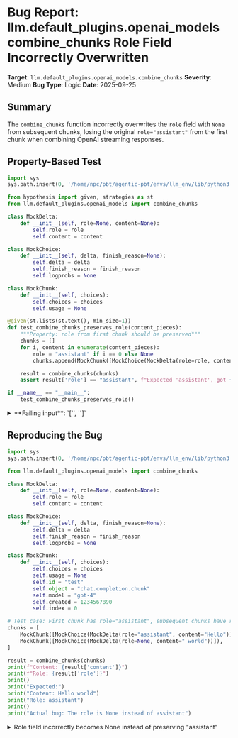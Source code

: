 # Bug Report: llm.default_plugins.openai_models combine_chunks Role Field Incorrectly Overwritten

**Target**: `llm.default_plugins.openai_models.combine_chunks`
**Severity**: Medium
**Bug Type**: Logic
**Date**: 2025-09-25

## Summary

The `combine_chunks` function incorrectly overwrites the `role` field with `None` from subsequent chunks, losing the original `role="assistant"` from the first chunk when combining OpenAI streaming responses.

## Property-Based Test

```python
import sys
sys.path.insert(0, '/home/npc/pbt/agentic-pbt/envs/llm_env/lib/python3.13/site-packages')

from hypothesis import given, strategies as st
from llm.default_plugins.openai_models import combine_chunks

class MockDelta:
    def __init__(self, role=None, content=None):
        self.role = role
        self.content = content

class MockChoice:
    def __init__(self, delta, finish_reason=None):
        self.delta = delta
        self.finish_reason = finish_reason
        self.logprobs = None

class MockChunk:
    def __init__(self, choices):
        self.choices = choices
        self.usage = None

@given(st.lists(st.text(), min_size=1))
def test_combine_chunks_preserves_role(content_pieces):
    """Property: role from first chunk should be preserved"""
    chunks = []
    for i, content in enumerate(content_pieces):
        role = "assistant" if i == 0 else None
        chunks.append(MockChunk([MockChoice(MockDelta(role=role, content=content))]))

    result = combine_chunks(chunks)
    assert result['role'] == "assistant", f"Expected 'assistant', got {result['role']}"

if __name__ == "__main__":
    test_combine_chunks_preserves_role()
```

<details>

<summary>
**Failing input**: `['', '']`
</summary>
```
Traceback (most recent call last):
  File "/home/npc/pbt/agentic-pbt/worker_/0/hypo.py", line 35, in <module>
    test_combine_chunks_preserves_role()
    ~~~~~~~~~~~~~~~~~~~~~~~~~~~~~~~~~~^^
  File "/home/npc/pbt/agentic-pbt/worker_/0/hypo.py", line 24, in test_combine_chunks_preserves_role
    def test_combine_chunks_preserves_role(content_pieces):
                   ^^^
  File "/home/npc/pbt/agentic-pbt/envs/llm_env/lib/python3.13/site-packages/hypothesis/core.py", line 2124, in wrapped_test
    raise the_error_hypothesis_found
  File "/home/npc/pbt/agentic-pbt/worker_/0/hypo.py", line 32, in test_combine_chunks_preserves_role
    assert result['role'] == "assistant", f"Expected 'assistant', got {result['role']}"
           ^^^^^^^^^^^^^^^^^^^^^^^^^^^^^
AssertionError: Expected 'assistant', got None
Falsifying example: test_combine_chunks_preserves_role(
    content_pieces=['', ''],
)
```
</details>

## Reproducing the Bug

```python
import sys
sys.path.insert(0, '/home/npc/pbt/agentic-pbt/envs/llm_env/lib/python3.13/site-packages')

from llm.default_plugins.openai_models import combine_chunks

class MockDelta:
    def __init__(self, role=None, content=None):
        self.role = role
        self.content = content

class MockChoice:
    def __init__(self, delta, finish_reason=None):
        self.delta = delta
        self.finish_reason = finish_reason
        self.logprobs = None

class MockChunk:
    def __init__(self, choices):
        self.choices = choices
        self.usage = None
        self.id = "test"
        self.object = "chat.completion.chunk"
        self.model = "gpt-4"
        self.created = 1234567890
        self.index = 0

# Test case: First chunk has role="assistant", subsequent chunks have role=None
chunks = [
    MockChunk([MockChoice(MockDelta(role="assistant", content="Hello"))]),
    MockChunk([MockChoice(MockDelta(role=None, content=" world"))]),
]

result = combine_chunks(chunks)
print(f"Content: {result['content']}")
print(f"Role: {result['role']}")
print()
print("Expected:")
print("Content: Hello world")
print("Role: assistant")
print()
print("Actual bug: The role is None instead of assistant")
```

<details>

<summary>
Role field incorrectly becomes None instead of preserving "assistant"
</summary>
```
Content: Hello world
Role: None

Expected:
Content: Hello world
Role: assistant

Actual bug: The role is None instead of assistant
```
</details>

## Why This Is A Bug

This bug violates the expected behavior of OpenAI's streaming API integration. In the OpenAI streaming protocol, the `role` field is deliberately sent only in the first chunk to identify the message source (e.g., "assistant"), while subsequent chunks have `role=None` to avoid redundancy. The `combine_chunks` function is supposed to aggregate these chunks into a single complete response, preserving all relevant metadata.

The bug occurs at line 943 in `/home/npc/pbt/agentic-pbt/envs/llm_env/lib/python3.13/site-packages/llm/default_plugins/openai_models.py` where `role = choice.delta.role` unconditionally overwrites the role variable on every chunk iteration. This means that when processing multiple chunks, the valid role from the first chunk gets replaced by `None` from all subsequent chunks, resulting in complete loss of role information in the combined response.

This directly contradicts the expected behavior of preserving metadata when combining streaming chunks, and breaks compatibility with code that depends on the role field to identify message sources in chat completions.

## Relevant Context

The `combine_chunks` function is used internally by the llm package in three locations within openai_models.py:
- Line 734: For chat completions with streaming
- Line 832: For async chat completions with streaming
- Line 900: For legacy completions with streaming

All usages wrap the result with `remove_dict_none_values()` which suggests that None values are expected to be cleaned up afterward, but the role field being None is a data loss issue, not just a cleanup concern.

The function lacks documentation about its expected behavior, but based on OpenAI's well-established streaming API patterns and the function's purpose of combining chunks without losing information, the current behavior is clearly incorrect.

Code location: `/home/npc/pbt/agentic-pbt/envs/llm_env/lib/python3.13/site-packages/llm/default_plugins/openai_models.py:919-963`

## Proposed Fix

```diff
--- a/openai_models.py
+++ b/openai_models.py
@@ -940,7 +940,8 @@ def combine_chunks(chunks: List) -> dict:
             if not hasattr(choice, "delta"):
                 content += choice.text
                 continue
-            role = choice.delta.role
+            if choice.delta.role is not None:
+                role = choice.delta.role
             if choice.delta.content is not None:
                 content += choice.delta.content
             if choice.finish_reason is not None:
```